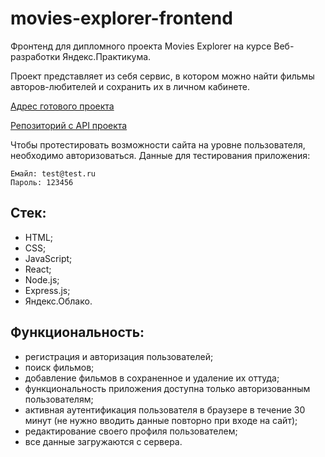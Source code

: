 # movies-explorer-frontend
Фронтенд для дипломного проекта Movies Explorer на курсе Веб-разработки Яндекс.Практикума.

Проект представляет из себя сервис, в котором можно найти фильмы авторов-любителей и сохранить их в личном кабинете.

[Адрес готового проекта](https://snv-project-movies.ru)

[Репозиторий с API проекта](https://github.com/NikitaSavchuk97/movies-explorer-api)

Чтобы протестировать возможности сайта на уровне пользователя, необходимо авторизоваться.
Данные для тестирования приложения:
```
Емайл: test@test.ru
Пароль: 123456
```

## Стек:
- HTML;
- CSS;
- JavaScript;
- React;
- Node.js;
- Express.js;
- Яндекс.Облако.

## Функциональность:
- регистрация и авторизация пользователей;
- поиск фильмов;
- добавление фильмов в сохраненное и удаление их оттуда;
- функциональность приложения доступна только авторизованным пользователям;
- активная аутентификация пользователя в браузере в течение 30 минут (не нужно вводить данные повторно при входе на сайт);
- редактирование своего профиля пользователем;
- все данные загружаются с сервера.
